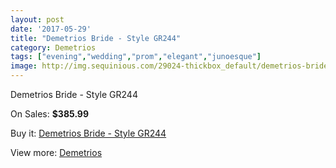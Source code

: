 ```yaml
---
layout: post
date: '2017-05-29'
title: "Demetrios Bride - Style GR244"
category: Demetrios
tags: ["evening","wedding","prom","elegant","junoesque"]
image: http://img.sequinious.com/29024-thickbox_default/demetrios-bride-style-gr244.jpg
---
```

Demetrios Bride - Style GR244

On Sales: **$385.99**
<a href="https://www.sequinious.com/demetrios/891-demetrios-bride-style-gr244.html"><amp-img layout="responsive" width="600" height="600" src="//img.sequinious.com/29024-thickbox_default/demetrios-bride-style-gr244.jpg" alt="Demetrios Bride - Style GR244 0" /></a>
<a href="https://www.sequinious.com/demetrios/891-demetrios-bride-style-gr244.html"><amp-img layout="responsive" width="600" height="600" src="//img.sequinious.com/29026-thickbox_default/demetrios-bride-style-gr244.jpg" alt="Demetrios Bride - Style GR244 1" /></a>
<a href="https://www.sequinious.com/demetrios/891-demetrios-bride-style-gr244.html"><amp-img layout="responsive" width="600" height="600" src="//img.sequinious.com/29025-thickbox_default/demetrios-bride-style-gr244.jpg" alt="Demetrios Bride - Style GR244 2" /></a>

Buy it: [Demetrios Bride - Style GR244](https://www.sequinious.com/demetrios/891-demetrios-bride-style-gr244.html "Demetrios Bride - Style GR244")

View more: [Demetrios](https://www.sequinious.com/20-demetrios "Demetrios")